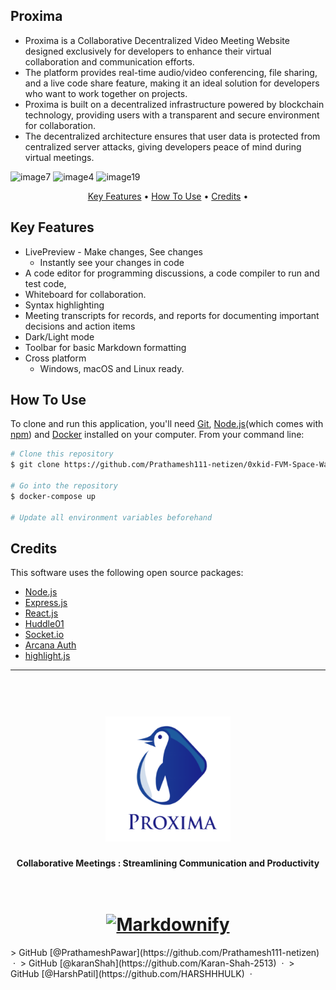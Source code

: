 
## Proxima

* Proxima is a Collaborative Decentralized Video Meeting Website designed exclusively for developers to enhance their virtual collaboration and communication efforts.
* The platform provides real-time audio/video conferencing, file sharing, and a live code share feature, making it an ideal solution for developers who want to work together on projects.
* Proxima is built on a decentralized infrastructure powered by blockchain technology, providing users with a transparent and secure environment for collaboration.
* The decentralized architecture ensures that user data is protected from centralized server attacks, giving developers peace of mind during virtual meetings.


![image7](https://github.com/Prathamesh111-netizen/Proxima/assets/79742694/e92fdd61-9d3f-4a12-bba2-9b809cf70bec)
![image4](https://github.com/Prathamesh111-netizen/Proxima/assets/79742694/2c5e450f-2c44-4572-95dd-5bcebf5c0148)
![image19](https://github.com/Prathamesh111-netizen/Proxima/assets/79742694/90b6a57f-637c-4064-8ae5-340df4db4f53)



<p align="center">
  <a href="#key-features">Key Features</a> •
  <a href="#how-to-use">How To Use</a> •
  <a href="#credits">Credits</a> •
</p>


## Key Features

* LivePreview - Make changes, See changes
  - Instantly see your changes in code
* A code editor for programming discussions, a code compiler to run and test code,
* Whiteboard for collaboration.  
* Syntax highlighting
* Meeting transcripts for records, and reports for documenting important decisions and action items
* Dark/Light mode
* Toolbar for basic Markdown formatting
* Cross platform
  - Windows, macOS and Linux ready.

## How To Use

To clone and run this application, you'll need [Git](https://git-scm.com), [Node.js](https://nodejs.org/en/download/)(which comes with [npm](http://npmjs.com)) and [Docker](https://www.docker.com/) installed on your computer. From your command line:

```bash
# Clone this repository
$ git clone https://github.com/Prathamesh111-netizen/0xkid-FVM-Space-Warp

# Go into the repository
$ docker-compose up

# Update all environment variables beforehand
```

## Credits

This software uses the following open source packages:

- [Node.js](https://nodejs.org/)
- [Express.js](https://expressjs.com/)
- [React.js](https://reactjs.org/)
- [Huddle01](https://www.huddle01.com/)
- [Socket.io](https://socket.io/)
- [Arcana Auth](https://www.arcana.network/)
- [highlight.js](https://highlightjs.org/)

---


<h1 align="center">
  <br>
  <a href="[https://client0xkid-prathamesh111-netizen.cloud.okteto.net/](https://proxima-prathamesh111-netizen.cloud.okteto.net/)"><img src="/client/public/proxima-logo.png" alt="Markdownify" width="200"></a>
  <br>
</h1>

<h4 align="center">Collaborative Meetings : Streamlining Communication and Productivity  </h4>

<h1 align="center">
  <br>
  <a href="https://ethglobal.com/showcase/proxima-z0rpt"><img src="https://user-images.githubusercontent.com/79742694/218778485-dba57a39-e524-4196-9a3a-a3dbd1fbeae9.png" alt="Markdownify" width="200"></a>
  <br>
</h1>
> GitHub [@PrathameshPawar](https://github.com/Prathamesh111-netizen) &nbsp;&middot;&nbsp;
> GitHub [@karanShah](https://github.com/Karan-Shah-2513) &nbsp;&middot;&nbsp;
> GitHub [@HarshPatil](https://github.com/HARSHHHULK) &nbsp;&middot;&nbsp;

